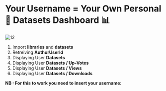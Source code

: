 # Your Username = Your Own Personal 📝 Datasets Dashboard 📊

![12](https://github.com/user-attachments/assets/670e5d66-63c0-4a12-8301-bf2a1e439fb6)

1. Import **libraries** and **datasets** 
2. Retreiving **AuthorUserId**
3. Displaying User **Datasets**
4. Displaying User **Datasets / Up-Votes**
5. Displaying User **Datasets / Views**
6. Displaying User **Datasets / Downloads**

**NB : For this to work you need to insert your username:**
